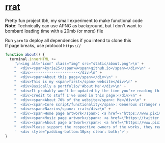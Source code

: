 # [rrat](https://kyrie25.me)

Pretty fun project tbh, my small experiment to make functional code  
**Note**: Technically can use APNG as background, but I don't want to bombard loading time with a 20mb (or more) file

Run `yarn` to deploy all dependencies if you intend to clone this  
If page breaks, use protocol `https://`
```typescript
function about() {
  terminal.innerHTML +=
    '\n<img alt="icon" class="img" src="static/about.png">\n' +
    "  <div><span>kyrie25</span>@<span>github.io</span></div>\n" +
    "  <div>---------------------</div>\n" +
    "  <div><span>About this page</span></div>\n" +
    "  <div>This is my <span>first</span> website</div>\n" +
    "  <div>Basically a portfolio/'About Me'</div>\n" +
    "  <div>It probably won't be updated by the time you're reading this</div>\n" +
    "  <div>Credit to stuff I've used in this page:</div>\n" +
    "  <div><span>About 70% of the website</span>: Me</div>\n" +
    "  <div><span>Core script/functionality</span>: Generous stranger on GitHub, not sure who they were</div>\n" +
    "  <div><span>Nazrin</span>: rrat</div>\n" +
    "  <div><span>Home page artwork</span>: <a href=\"https://www.pixiv.net/en/artworks/58056024\" target='_blank'>にしもん</a></div>\n" +
    "  <div><span>Music page artwork</span>: <a href=\"https://twitter.com/ramdayo1122/status/1480119998391918594\" target='_blank'>LAM</a></div>\n" +
    "  <div><span>About page artwork</span>: <a href=\"https://www.pixiv.net/en/artworks/47516247\" target='_blank'>にしもん</a></div>\n" +
    "  <div>Please support the respective owners of the works, they really are awesome <3</div>\n" +
    '  <div style="padding-bottom:10px; clear: both;">';
}
```
